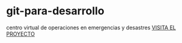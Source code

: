 # git-para-desarrollo
centro virtual de operaciones en emergencias y desastres
[VISITA EL PROYECTO](http://cvoed.imss.gob.mx/)
